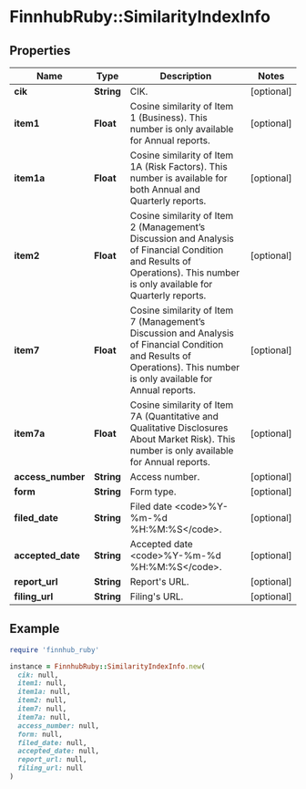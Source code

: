 # FinnhubRuby::SimilarityIndexInfo

## Properties

| Name | Type | Description | Notes |
| ---- | ---- | ----------- | ----- |
| **cik** | **String** | CIK. | [optional] |
| **item1** | **Float** | Cosine similarity of Item 1 (Business). This number is only available for Annual reports. | [optional] |
| **item1a** | **Float** | Cosine similarity of Item 1A (Risk Factors). This number is available for both Annual and Quarterly reports. | [optional] |
| **item2** | **Float** | Cosine similarity of Item 2 (Management’s Discussion and Analysis of Financial Condition and Results of Operations). This number is only available for Quarterly reports. | [optional] |
| **item7** | **Float** | Cosine similarity of Item 7 (Management’s Discussion and Analysis of Financial Condition and Results of Operations). This number is only available for Annual reports. | [optional] |
| **item7a** | **Float** | Cosine similarity of Item 7A (Quantitative and Qualitative Disclosures About Market Risk). This number is only available for Annual reports. | [optional] |
| **access_number** | **String** | Access number. | [optional] |
| **form** | **String** | Form type. | [optional] |
| **filed_date** | **String** | Filed date &lt;code&gt;%Y-%m-%d %H:%M:%S&lt;/code&gt;. | [optional] |
| **accepted_date** | **String** | Accepted date &lt;code&gt;%Y-%m-%d %H:%M:%S&lt;/code&gt;. | [optional] |
| **report_url** | **String** | Report&#39;s URL. | [optional] |
| **filing_url** | **String** | Filing&#39;s URL. | [optional] |

## Example

```ruby
require 'finnhub_ruby'

instance = FinnhubRuby::SimilarityIndexInfo.new(
  cik: null,
  item1: null,
  item1a: null,
  item2: null,
  item7: null,
  item7a: null,
  access_number: null,
  form: null,
  filed_date: null,
  accepted_date: null,
  report_url: null,
  filing_url: null
)
```

